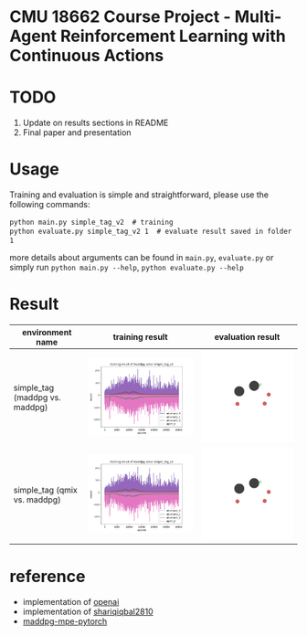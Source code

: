 # CMU 18662 Course Project - Multi-Agent Reinforcement Learning with Continuous Actions

# TODO

1. Update on results sections in README
2. Final paper and presentation

# Usage

Training and evaluation is simple and straightforward, please use the following commands:

```shell
python main.py simple_tag_v2  # training
python evaluate.py simple_tag_v2 1  # evaluate result saved in folder 1
```

more details about arguments can be found in `main.py`, `evaluate.py`
or simply run `python main.py --help`, `python evaluate.py --help`

# Result

|  environment name   | training result                                      | evaluation result                                    |
|  ----  |------------------------------------------------------|------------------------------------------------------|
| simple_tag (maddpg vs. maddpg) | ![simple_tag](archive/simple_tag_v2.png)             | ![simple_tag](archive/simple_tag_v2.gif)             | 
| simple_tag (qmix vs. maddpg) | ![simple_tag](archive/simple_tag_v2.png)             | ![simple_tag](archive/simple_tag_v2.gif)             | 

# reference

- implementation of [openai](https://github.com/openai/maddpg)
- implementation of [shariqiqbal2810](https://github.com/openai/maddpg)
- [maddpg-mpe-pytorch](https://github.com/Git-123-Hub/maddpg-mpe-pytorch)
